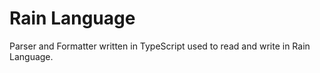 # Rain Language
Parser and Formatter written in TypeScript used to read and write in Rain Language.

